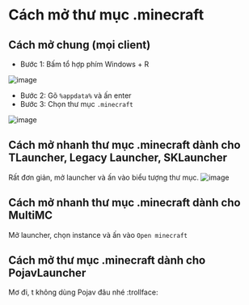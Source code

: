 # Cách mở thư mục .minecraft

## Cách mở chung (mọi client)
- Bước 1: Bấm tổ hợp phím Windows + R
  
![image](https://github.com/n0td1n0kh0a/docs-cheating2/assets/152876934/99612fd7-69fe-4d37-911c-8a3b9bdae4f0)


- Bước 2: Gõ `%appdata%` và ấn enter
- Bước 3: Chọn thư mục `.minecraft`

![image](https://github.com/n0td1n0kh0a/docs-cheating2/assets/152876934/10c3d74d-94f4-4025-ae1a-538c8533ac2a)

## Cách mở nhanh thư mục .minecraft dành cho TLauncher, Legacy Launcher, SKLauncher
Rất đơn giản, mở launcher và ấn vào biểu tượng thư mục.
![image](https://github.com/n0td1n0kh0a/docs-cheating2/assets/152876934/60a65849-795e-4b97-bd19-1bec47cddbd5)


## Cách mở nhanh thư mục .minecraft dành cho MultiMC
Mở launcher, chọn instance và ấn vào `Open minecraft`

## Cách mở thư mục .minecraft dành cho PojavLauncher
Mơ đi, t không dùng Pojav đâu nhé :trollface:
